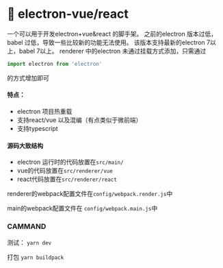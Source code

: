 # 🚀 electron-vue/react

一个可以用于开发electron+vue&react 的脚手架。
之前的electron 版本过低，babel 过低，导致一些比较新的功能无法使用。
该版本支持最新的electron 7以上，babel 7以上。
renderer 中的electron 未通过挂载方式添加，只需通过
```javascript
import electron from 'electron'
```
的方式增加即可

#### 特点：
+ electron 项目热重载
+ 支持react/vue 以及混编（有点类似于微前端）
+ 支持typescript

#### 源码大致结构

+ electron 运行时的代码放置在```src/main/```
+ vue的代码放置在```src/renderer/vue```
+ react代码放置在```src/renderer/react``` 

renderer的webpack配置文件在```config/webpack.render.js```中

main的webpack配置文件在 ```config/webpack.main.js```中

### CAMMAND
测试：
```yarn dev```


打包
```yarn buildpack```
